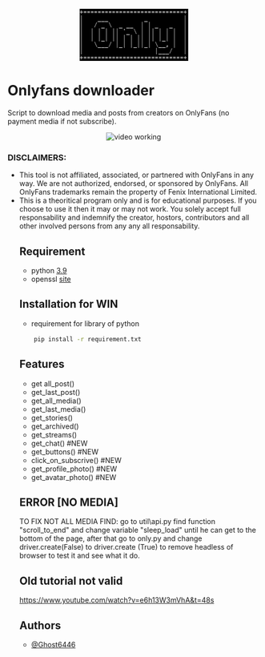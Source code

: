 <p align="center">
	<img src="Only/assets/min_logo.png" style="max-width: 55%;" alt="video working" />
</p>

# Onlyfans downloader

Script to download media and posts from creators on OnlyFans (no payment media if not subscribe).

<p align="center">
	<img src="Only/assets/run.gif" style="max-width: 55%;" alt="video working" />
</p>

<h3>DISCLAIMERS:</h3>
<ul>
    <li>
        This tool is not affiliated, associated, or partnered with OnlyFans in any way. We are not authorized, endorsed, or sponsored by OnlyFans. All OnlyFans trademarks remain the property of Fenix International Limited.
    </li>
    <li>
        This is a theoritical program only and is for educational purposes. If you choose to use it then it may or may not work. You solely accept full responsability and indemnify the creator, hostors, contributors and all other involved persons from any any all responsability.
    </li>
<h3>

## Requirement

* python [3.9](https://www.python.org/downloads/release/python-390/)
* openssl [site](https://slproweb.com/products/Win32OpenSSL.html)

## Installation for WIN

* requirement for library of python

```bash
	pip install -r requirement.txt
```

## Features

* get all_post()
* get_last_post()
* get_all_media()
* get_last_media()
* get_stories()
* get_archived()
* get_streams()
* get_chat()                  #NEW
* get_buttons()               #NEW
* click_on_subscrive()        #NEW
* get_profile_photo()         #NEW
* get_avatar_photo()          #NEW


## ERROR [NO MEDIA]
TO FIX NOT ALL MEDIA FIND: go to util\api.py find function "scroll_to_end" and change variable "sleep_load" until he can get to the bottom of the page, after that go to only.py and change driver.create(False) to driver.create (True) to remove headless of browser to test it and see what it do.


## Old tutorial not valid
https://www.youtube.com/watch?v=e6h13W3mVhA&t=48s

## Authors

- [@Ghost6446](https://www.github.com/Ghost6446)
